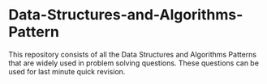# Data-Structures-and-Algorithms-Pattern

This repository consists of all the Data Structures and Algorithms Patterns that are widely used in problem solving questions. These questions can be used for last minute quick revision.
